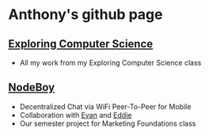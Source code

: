 # Anthony's github page 

## [Exploring Computer Science](https://github.com/18fadly-anthony/ECS)

- All my work from my Exploring Computer Science class

## [NodeBoy](https://github.com/AppMakingBois/NodeBoy)

- Decentralized Chat via WiFi Peer-To-Peer for Mobile
- Collaboration with [Evan](https://github.com/evan3334) and [Eddie](https://github.com/Crumkid4)
- Our semester project for Marketing Foundations class
